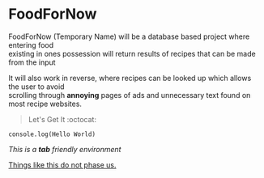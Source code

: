 # FoodForNow

FoodForNow (Temporary Name) will be a database based project where entering food\
existing in ones possession will return results of recipes that can be made from the input

It will also work in reverse, where recipes can be looked up which allows the user to avoid\
scrolling through __annoying__ pages of ads and unnecessary text found on most recipe websites.

> Let's Get It :octocat:

```
console.log(Hello World)
```

*This is a __tab__ friendly environment*

[Things like this do not phase us.](https://insanelab.com/blog/notes/spaces-vs-tabs/)
